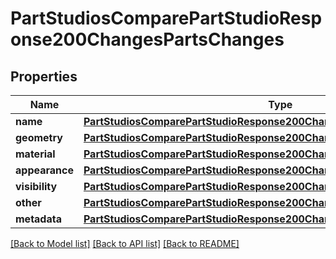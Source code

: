 # PartStudiosComparePartStudioResponse200ChangesPartsChanges

## Properties
Name | Type | Description | Notes
------------ | ------------- | ------------- | -------------
**name** | [**PartStudiosComparePartStudioResponse200ChangesPartsChangesName**](PartStudiosComparePartStudioResponse200ChangesPartsChangesName.md) |  | [optional] 
**geometry** | [**PartStudiosComparePartStudioResponse200ChangesPartsChangesGeometry**](PartStudiosComparePartStudioResponse200ChangesPartsChangesGeometry.md) |  | [optional] 
**material** | [**PartStudiosComparePartStudioResponse200ChangesPartsChangesMaterial**](PartStudiosComparePartStudioResponse200ChangesPartsChangesMaterial.md) |  | [optional] 
**appearance** | [**PartStudiosComparePartStudioResponse200ChangesPartsChangesAppearance**](PartStudiosComparePartStudioResponse200ChangesPartsChangesAppearance.md) |  | [optional] 
**visibility** | [**PartStudiosComparePartStudioResponse200ChangesPartsChangesVisibility**](PartStudiosComparePartStudioResponse200ChangesPartsChangesVisibility.md) |  | [optional] 
**other** | [**PartStudiosComparePartStudioResponse200ChangesPartsChangesOther**](PartStudiosComparePartStudioResponse200ChangesPartsChangesOther.md) |  | [optional] 
**metadata** | [**PartStudiosComparePartStudioResponse200ChangesPartsChangesMetadata**](PartStudiosComparePartStudioResponse200ChangesPartsChangesMetadata.md) |  | [optional] 

[[Back to Model list]](../README.md#documentation-for-models) [[Back to API list]](../README.md#documentation-for-api-endpoints) [[Back to README]](../README.md)


